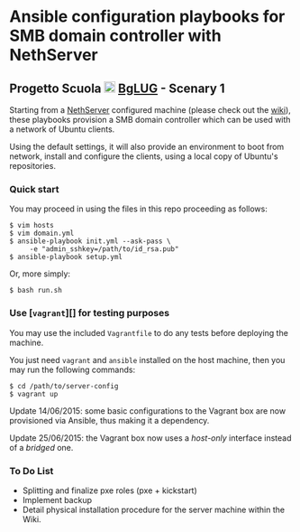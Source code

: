 # Ansible configuration playbooks for SMB domain controller with NethServer #

## Progetto Scuola <img src="https://avatars1.githubusercontent.com/u/12886037?v=3&s=200" width="20" height="20" alt="BgLUG Logo" /> [BgLUG][] - Scenary 1 ##

Starting from a [NethServer][] configured machine (please check out the
[wiki](/wiki)), these playbooks provision a SMB domain controller which can be
used with a network of Ubuntu clients.

Using the default settings, it will also provide an environment to boot from
network, install and configure the clients, using a local copy of Ubuntu's
repositories.

### Quick start ###

You may proceed in using the files in this repo proceeding as follows:

    $ vim hosts
    $ vim domain.yml
    $ ansible-playbook init.yml --ask-pass \
         -e "admin_sshkey=/path/to/id_rsa.pub"
    $ ansible-playbook setup.yml 

Or, more simply:

    $ bash run.sh

### Use [`vagrant`][] for testing purposes ###

You may use the included `Vagrantfile` to do any tests before deploying the
machine.

You just need `vagrant` and `ansible` installed on the host machine, then you
may run the following commands:

    $ cd /path/to/server-config
    $ vagrant up

Update 14/06/2015: some basic configurations to the Vagrant box are now
provisioned via Ansible, thus making it a dependency.

Update 25/06/2015: the Vagrant box now uses a *host-only* interface instead of
a *bridged* one.

### To Do List ###

* Splitting and finalize pxe roles (pxe + kickstart)
* Implement backup
* Detail physical installation procedure for the server machine within the
  Wiki.

[bglug]: http://bglug.it/ "BgLUG Homepage"
[ansible]: http://www.ansible.com "Ansible Homepage"
[nethserver]: http://www.nethserver.org "NethServer Homepage"
[vagrant]: http://www.vagrantup.com "Vagrant Homepage"
